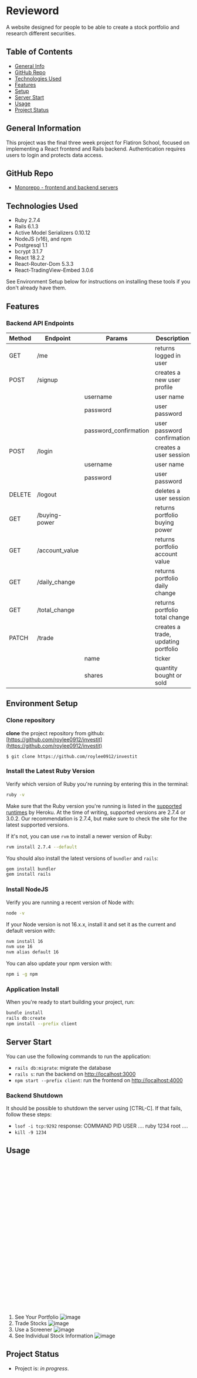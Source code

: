 # Revieword
A website designed for people to be able to create a stock portfolio and research different securities.

## Table of Contents

- [General Info](#general-information)
- [GitHub Repo](#github-repo)
- [Technologies Used](#technologies-used)
- [Features](#features)
- [Setup](#setup)
- [Server Start](#server-start)
- [Usage](#usage)
- [Project Status](#project-status)


## General Information

This project was the final three week project for Flatiron School, focused on implementing a React frontend and Rails
backend. Authentication requires users to login and protects data access.

## GitHub Repo

- [Monorepo - frontend and backend servers](https://github.com/roylee0912/investit)

## Technologies Used

- Ruby 2.7.4
- Rails 6.1.3
- Active Model Serializers 0.10.12
- NodeJS (v16), and npm
- Postgresql 1.1
- bcrypt 3.1.7
- React 18.2.2
- React-Router-Dom 5.3.3
- React-TradingView-Embed 3.0.6

See Environment Setup below for instructions on installing these tools if you
don't already have them.

## Features

### Backend API Endpoints

| Method | Endpoint          | Params                | Description                                          |
| ------ | ----------------- | --------------------- | ---------------------------------------------------- |
| GET    | /me               |                       | returns logged in user                               |
| POST   | /signup           |                       | creates a new user profile                           |
|        |                   | username              | user name                                            |
|        |                   | password              | user password                                        |
|        |                   | password_confirmation | user password confirmation                           |
| POST   | /login            |                       | creates a user session                               |
|        |                   | username              | user name                                            |
|        |                   | password              | user password                                        |
| DELETE | /logout           |                       | deletes a user session                               |
| GET    | /buying-power     |                       | returns portfolio buying power                       |
| GET    | /account_value    |                       | returns portfolio account value                      |
| GET    | /daily_change     |                       | returns portfolio daily change                       |
| GET    | /total_change     |                       | returns portfolio total change                       |
| PATCH  | /trade            |                       | creates a trade, updating portfolio                  |
|        |                   | name                  | ticker                                               |
|        |                   | shares                | quantity bought or sold                              |


## Environment Setup

### Clone repository

**clone** the project repository from github: [https://github.com/roylee0912/investit](https://github.com/roylee0912/investit)

```console
$ git clone https://github.com/roylee0912/investit
```

### Install the Latest Ruby Version

Verify which version of Ruby you're running by entering this in the terminal:

```sh
ruby -v
```

Make sure that the Ruby version you're running is listed in the [supported
runtimes][] by Heroku. At the time of writing, supported versions are 
2.7.4 or 3.0.2. Our recommendation is 2.7.4, but make sure to check the site
for the latest supported versions.

If it's not, you can use `rvm` to install a newer version of Ruby:

```sh
rvm install 2.7.4 --default
```

You should also install the latest versions of `bundler` and `rails`:

```sh
gem install bundler
gem install rails
```

[supported runtimes]: https://devcenter.heroku.com/articles/ruby-support#supported-runtimes

### Install NodeJS

Verify you are running a recent version of Node with:

```sh
node -v
```

If your Node version is not 16.x.x, install it and set it as the current and
default version with:

```sh
nvm install 16
nvm use 16
nvm alias default 16
```

You can also update your npm version with:

```sh
npm i -g npm
```

### Application Install

When you're ready to start building your project, run:

```sh
bundle install
rails db:create
npm install --prefix client
```

## Server Start

You can use the following commands to run the application:

- `rails db:migrate`: migrate the database
- `rails s`: run the backend on [http://localhost:3000](http://localhost:3000)
- `npm start --prefix client`: run the frontend on
  [http://localhost:4000](http://localhost:4000)

### Backend Shutdown

It should be possible to shutdown the server using [CTRL-C]. If that fails, follow these steps:

- `lsof -i tcp:9292`
  response:
  COMMAND PID USER ....
  ruby 1234 root ....
- `kill -9 1234`

## Usage

<div style="width:400px ; height:400px">



</div>

1. See Your Portfolio
![image](https://user-images.githubusercontent.com/60560932/202210032-398564d3-fd42-4670-993c-5032683a54bd.png)
2. Trade Stocks
![image](https://user-images.githubusercontent.com/60560932/202210262-66eda684-eec1-43e7-9594-a0764ddfebb4.png)
3. Use a Screener
![image](https://user-images.githubusercontent.com/60560932/202210339-854e0dfd-cb9c-4414-b2cd-3cc6df2d0ac2.png)
4. See Individual Stock Information
![image](https://user-images.githubusercontent.com/60560932/202210407-1bd11cb8-73eb-42bd-a7c0-a5ba431599e6.png)


## Project Status

- Project is: _in progress_.
